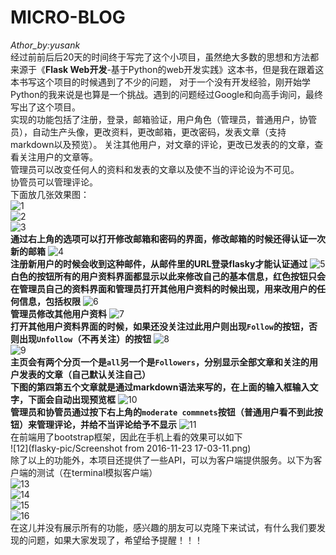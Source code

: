 # MICRO-BLOG
*Athor_by:yusank*<br>
经过前前后后20天的时间终于写完了这个小项目，虽然绝大多数的思想和方法都来源于《**Flask Web开发**-基于Python的web开发实践》这本书，但是我在跟着这本书写这个项目的时候遇到了不少的问题，
对于一个没有开发经验，刚开始学Python的我来说是也算是一个挑战。遇到的问题经过Google和向高手询问，最终写出了这个项目。<br>
实现的功能包括了注册，登录，邮箱验证，用户角色（管理员，普通用户，协管员），自动生产头像，更改资料，更改邮箱，更改密码，发表文章（支持markdown以及预览）。
关注其他用户，对文章的评论，更改已发表的的文章，查看关注用户的文章等。<br>
管理员可以改变任何人的资料和发表的文章以及使不当的评论设为不可见。<br>
协管员可以管理评论。<br>
下面放几张效果图：<br>
![1](flasky-pic/index_for_stranger.png)<br>
![2](flasky-pic/login.png)<br>
![3](flasky-pic/register.png)<br>
**通过右上角的选项可以打开修改邮箱和密码的界面，修改邮箱的时候还得认证一次新的邮箱**
![4](flasky-pic/chage_mail.png)<br>
**注册新用户的时候会收到这种邮件，从邮件里的URL登录flasky才能认证通过**
![5](flasky-pic/confirm_email.png)<br>
**白色的按钮所有的用户资料界面都显示以此来修改自己的基本信息，红色按钮只会在管理员自己的资料界面和管理员打开其他用户资料的时候出现，用来改用户的任何信息，包括权限**
![6](flasky-pic/my_profile.png)<br>
**管理员修改其他用户资料**
![7](flasky-pic/edit_profile_by_admin.png)<br>
**打开其他用户资料界面的时候，如果还没关注过此用户则出现`Follow`的按钮，否则出现`Unfollow`（不再关注）的按钮**
![8](flasky-pic/followe_users.png)<br>
![9](flasky-pic/followed_users.png)<br>
**主页会有两个分页一个是`all`另一个是`Followers`，分别显示全部文章和关注的用户发表的文章（自己默认关注自己）<br>**
**下图的第四第五个文章就是通过markdown语法来写的，在上面的输入框输入文字，下面会自动出现预览框**
![10](flasky-pic/followed_users_posts.png)<br>
**管理员和协管员通过按下右上角的`moderate commnets`按钮（普通用户看不到此按钮）来管理评论，并给不当评论给予不显示**
![11](flasky-pic/moderate_comments.png)<br>
在前端用了bootstrap框架，因此在手机上看的效果可以如下<br>
![12](flasky-pic/Screenshot from 2016-11-23 17-03-11.png)<br>
除了以上的功能外，本项目还提供了一些API，可以为客户端提供服务。以下为客户端的测试（在terminal模拟客户端）<br>
![13](flasky-pic/get_post_by_api.png)<br>
![14](flasky-pic/get_profile_by_api.png)<br>
![15](flasky-pic/post_a_post_by_api.png)<br>
![16](flasky-pic/get_folloewd_user_post.png)<br>
在这儿并没有展示所有的功能，感兴趣的朋友可以克隆下来试试，有什么我们要发现的问题，如果大家发现了，希望给予提醒！！！
